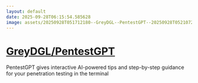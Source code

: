 ```yaml
---
layout: default
date: 2025-09-28T06:15:54.585628
image: assets/20250928T051712180--GreyDGL--PentestGPT--20250928T052107293--cropped.png
---
```


# [GreyDGL/PentestGPT](https://github.com/GreyDGL/PentestGPT)

PentestGPT gives interactive AI-powered tips and step-by-step guidance for your penetration testing in the terminal
